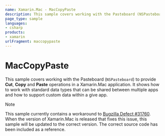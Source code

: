 ```yaml
---
name: Xamarin.Mac - MacCopyPaste
description: This sample covers working with the Pasteboard (NSPasteboard) to provide cut, copy and paste operations in a Xamarin.Mac application
page_type: sample
languages:
- csharp
products:
- xamarin
urlFragment: maccopypaste
---
```

# MacCopyPaste

This sample covers working with the Pasteboard (`NSPasteboard`) to provide **Cut**, **Copy** and **Paste** operations in a Xamarin.Mac application. It shows how to work with standard data types that can be shared between multiple apps and how to support custom data within a give app.

> [!NOTE]
> This sample currently contains a workaround to [Bugzilla Defect #31760](https://bugzilla.xamarin.com/show_bug.cgi?id=31760). When the version of Xamarin.Mac is released that fixes this issue, this sample will be updated to the correct version. The correct source code has been included as a reference.

